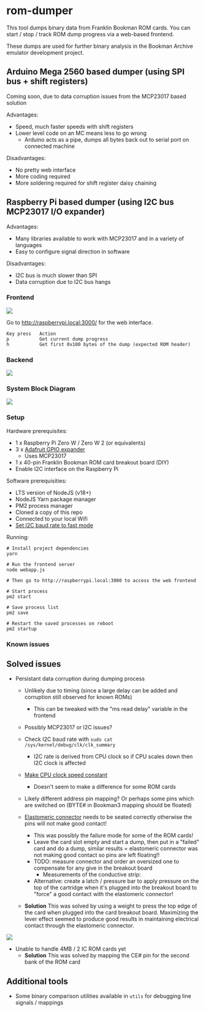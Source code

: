 # rom-dumper

This tool dumps binary data from Franklin Bookman ROM cards. You can start / stop / track ROM dump progress via a web-based frontend.

These dumps are used for further binary analysis in the Bookman Archive emulator development project.

## Arduino Mega 2560 based dumper (using SPI bus + shift registers)

Coming soon, due to data corruption issues from the MCP23017 based solution

Advantages:
- Speed, much faster speeds with shift registers
- Lower level code on an MC means less to go wrong
    - Arduino acts as a pipe, dumps all bytes back out to serial port on connected machine

Disadvantages:
- No pretty web interface
- More coding required
- More soldering required for shift register daisy chaining

## Raspberry Pi based dumper (using I2C bus MCP23017 I/O expander)

Advantages:
- Many libraries available to work with MCP23017 and in a variety of languages
- Easy to configure signal direction in software

Disadvantages:
- I2C bus is much slower than SPI
- Data corruption due to I2C bus hangs

### Frontend

<img src="photos/Screen Shot 2021-09-26 at 9.12.14 PM.png">

Go to http://raspberrypi.local:3000/ for the web interface.

```
Key press   Action
p           Get current dump progress
h           Get first 0x100 bytes of the dump (expected ROM header)
```
### Backend

<img src="photos/DSC06466.JPG">


### System Block Diagram

<img src="photos/blockdiagram.png">

### Setup

Hardware prerequisites:
- 1 x Raspberry Pi Zero W / Zero W 2 (or equivalents)
- 3 x [Adafruit GPIO expander](https://www.adafruit.com/product/4132)
    - Uses MCP23017
- 1 x 40-pin Franklin Bookman ROM card breakout board (DIY)
- Enable I2C interface on the Raspberry Pi

Software prerequisities: 
- LTS version of NodeJS (v18+)
- NodeJS Yarn package manager
- PM2 process manager
- Cloned a copy of this repo
- Connected to your local Wifi
- [Set I2C baud rate to fast mode](https://raspberrypi.stackexchange.com/a/117910)

Running:

```
# Install project dependencies
yarn

# Run the frontend server
node webapp.js

# Then go to http://raspberrypi.local:3000 to access the web frontend
```

```
# Start process
pm2 start

# Save process list
pm2 save

# Restart the saved processes on reboot
pm2 startup
```
### Known issues

## Solved issues
- Persistant data corruption during dumping process
    - Unlikely due to timing (since a large delay can be added and corruption still observed for known ROMs)
        - This can be tweaked with the "ms read delay" variable in the frontend
    - Possibly MCP23017 or I2C issues?
    - Check I2C baud rate with `sudo cat /sys/kernel/debug/clk/clk_summary`
        - I2C rate is derived from CPU clock so if CPU scales down then I2C clock is affected
    - [Make CPU clock speed constant](https://forums.raspberrypi.com/viewtopic.php?t=325091#p1946018)
        - Doesn't seem to make a difference for some ROM cards
    - Likely different address pin mapping? Or perhaps some pins which are switched on (BYTE# in Bookman3 mapping should be floated)
    
    - [Elastomeric connector](https://en.wikipedia.org/wiki/Elastomeric_connector) needs to be seated correctly otherwise the pins will not make good contact!
        - This was possibly the failure mode for some of the ROM cards!
        - Leave the card slot empty and start a dump, then put in a "failed" card and do a dump, similar results = elastomeric connector was not making good contact so pins are left floating!!
        - TODO: measure connector and order an oversized one to compensate for any give in the breakout board
            - Measurements of the conductive strip: 
        - Alternative: create a latch / pressure bar to apply pressure on the top of the cartridge when it's plugged into the breakout board to "force" a good contact with the elastomeric connector!

    - **Solution** This was solved by using a weight to press the top edge of the card when plugged into the card breakout board. Maximizing the lever effect seemed to produce good results in maintaining electrical contact through the elastomeric connector.

<img src="photos/IMG_20221207_134711.jpg">


- Unable to handle 4MB / 2 IC ROM cards yet
    - **Solution** This was solved by mapping the CE# pin for the second bank of the ROM card

## Additional tools
- Some binary comparison utilities available in `utils` for debugging line signals / mappings

